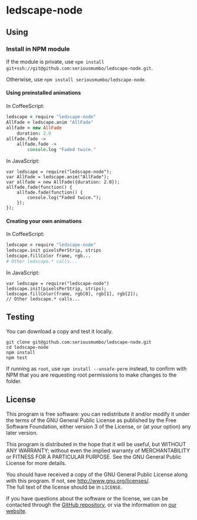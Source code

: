 ledscape-node
=============

## Using ##
### Install in NPM module ###
If the module is private, use `npm install git+ssh://git@github.com:seriousmumbo/ledscape-node.git`.

Otherwise, use `npm install seriousmumbo/ledscape-node`.

#### Using preinstalled animations ####
In CoffeeScript:

```coffee
ledscape = require "ledscape-node"
AllFade = ledscape.anim "AllFade"
allfade = new AllFade
	duration: 2.0
allfade.fade ->
	allfade.fade ->
		console.log "Faded twice."
```

In JavaScript:

```node
var ledscape = require("ledscape-node");
var AllFade = ledscape.anim("AllFade");
var allfade = new AllFade({duration: 2.0});
allfade.fade(function() {
	allfade.fade(function() {
		console.log("Faded twice.");
	});
});
```

#### Creating your own animations ####
In CoffeeScript:

```coffee
ledscape = require "ledscape-node"
ledscape.init pixelsPerStrip, strips
ledscape.fillColor frame, rgb...
# Other ledscape.* calls...
```

In JavaScript:

```node
var ledscape = require("ledscape-node")
ledscape.init(pixelsPerStrip, strips);
ledscape.fillColor(frame, rgb[0], rgb[1], rgb[2]);
// Other ledscape.* calls...
```

## Testing ##
You can download a copy and test it locally.

	git clone git@github.com:seriousmumbo/ledscape-node.git
	cd ledscape-node
	npm install
	npm test

If running as `root`, use `npm install --unsafe-perm` instead, to confirm with NPM that you are requesting root permissions to make changes to the folder.

## License ##

This program is free software: you can redistribute it and/or modify
it under the terms of the GNU General Public License as published by
the Free Software Foundation, either version 3 of the License, or
(at your option) any later version.

This program is distributed in the hope that it will be useful,
but WITHOUT ANY WARRANTY; without even the implied warranty of
MERCHANTABILITY or FITNESS FOR A PARTICULAR PURPOSE.  See the
GNU General Public License for more details.

You should have received a copy of the GNU General Public License
along with this program.  If not, see <http://www.gnu.org/licenses/>.  
The full text of the license should be in `LICENSE`.

If you have questions about the software or the license, we can be contacted through the [GitHub repository](https://github.com/seriousmumbo/ledscape-node), or via the information on [our website](http://seriousmumbo.com/).